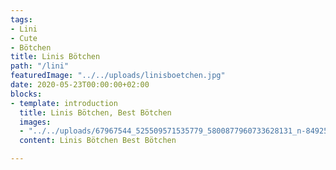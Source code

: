 ```yaml
---
tags:
- Lini
- Cute
- Bötchen
title: Linis Bötchen
path: "/lini"
featuredImage: "../../uploads/linisboetchen.jpg"
date: 2020-05-23T00:00:00+02:00
blocks:
- template: introduction
  title: Linis Bötchen, Best Bötchen
  images:
  - "../../uploads/67967544_525509571535779_5800877960733628131_n-8492524482.jpg"
  content: Linis Bötchen Best Bötchen

---
```

